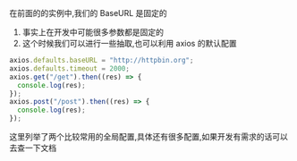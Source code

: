 在前面的的实例中,我们的 BaseURL 是固定的

1.  事实上在开发中可能很多参数都是固定的
2.  这个时候我们可以进行一些抽取,也可以利用 axios 的默认配置

```js
axios.defaults.baseURL = "http://httpbin.org";
axios.defaults.timeout = 2000;
axios.get("/get").then((res) => {
  console.log(res);
});
axios.post("/post").then((res) => {
  console.log(res);
});
```

这里列举了两个比较常用的全局配置,具体还有很多配置,如果开发有需求的话可以去查一下文档
